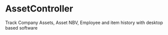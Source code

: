 # AssetController
Track Company Assets, Asset NBV, Employee and item history with desktop based software
